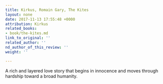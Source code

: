 ```yaml
---
title: Kirkus, Romain Gary, The Kites
layout: none
date: 2017-11-13 17:55:48 +0000
attribution: Kirkus
related_books:
- book/the-kites.md
link_to_original: ''
related_author: ''
nd_author_of_this_review: ''
weight: ''

---
```

A rich and layered love story that begins in innocence and moves through hardship toward a broad humanity.